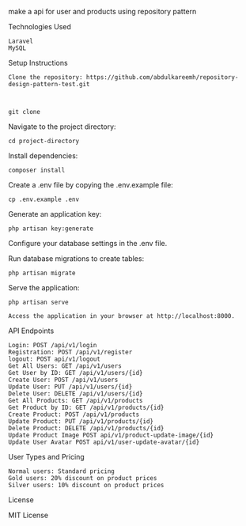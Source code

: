 

make a api for user and products using repository pattern 


Technologies Used

    Laravel
    MySQL

Setup Instructions

    Clone the repository: https://github.com/abdulkareemh/repository-design-pattern-test.git

   

    git clone 

Navigate to the project directory:



    cd project-directory

Install dependencies:



    composer install

Create a .env file by copying the .env.example file:



    cp .env.example .env

Generate an application key:



    php artisan key:generate

Configure your database settings in the .env file.

Run database migrations to create tables:



    php artisan migrate 

Serve the application:



    php artisan serve

    Access the application in your browser at http://localhost:8000.

API Endpoints

    Login: POST /api/v1/login
    Registration: POST /api/v1/register
    logout: POST api/v1/logout
    Get All Users: GET /api/v1/users
    Get User by ID: GET /api/v1/users/{id}
    Create User: POST /api/v1/users
    Update User: PUT /api/v1/users/{id}
    Delete User: DELETE /api/v1/users/{id}
    Get All Products: GET /api/v1/products
    Get Product by ID: GET /api/v1/products/{id}
    Create Product: POST /api/v1/products
    Update Product: PUT /api/v1/products/{id}
    Delete Product: DELETE /api/v1/products/{id}
    Update Product Image POST api/v1/product-update-image/{id}
    Update User Avatar POST api/v1/user-update-avatar/{id}


User Types and Pricing

    Normal users: Standard pricing
    Gold users: 20% discount on product prices
    Silver users: 10% discount on product prices


License

MIT License
